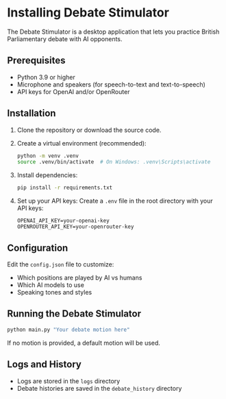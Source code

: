 # Installing Debate Stimulator

The Debate Stimulator is a desktop application that lets you practice British Parliamentary debate with AI opponents.

## Prerequisites

- Python 3.9 or higher
- Microphone and speakers (for speech-to-text and text-to-speech)
- API keys for OpenAI and/or OpenRouter

## Installation

1. Clone the repository or download the source code.

2. Create a virtual environment (recommended):
   ```bash
   python -m venv .venv
   source .venv/bin/activate  # On Windows: .venv\Scripts\activate
   ```

3. Install dependencies:
   ```bash
   pip install -r requirements.txt
   ```

4. Set up your API keys:
   Create a `.env` file in the root directory with your API keys:
   ```
   OPENAI_API_KEY=your-openai-key
   OPENROUTER_API_KEY=your-openrouter-key
   ```

## Configuration

Edit the `config.json` file to customize:
- Which positions are played by AI vs humans
- Which AI models to use
- Speaking tones and styles

## Running the Debate Stimulator

```bash
python main.py "Your debate motion here"
```

If no motion is provided, a default motion will be used.

## Logs and History

- Logs are stored in the `logs` directory
- Debate histories are saved in the `debate_history` directory
